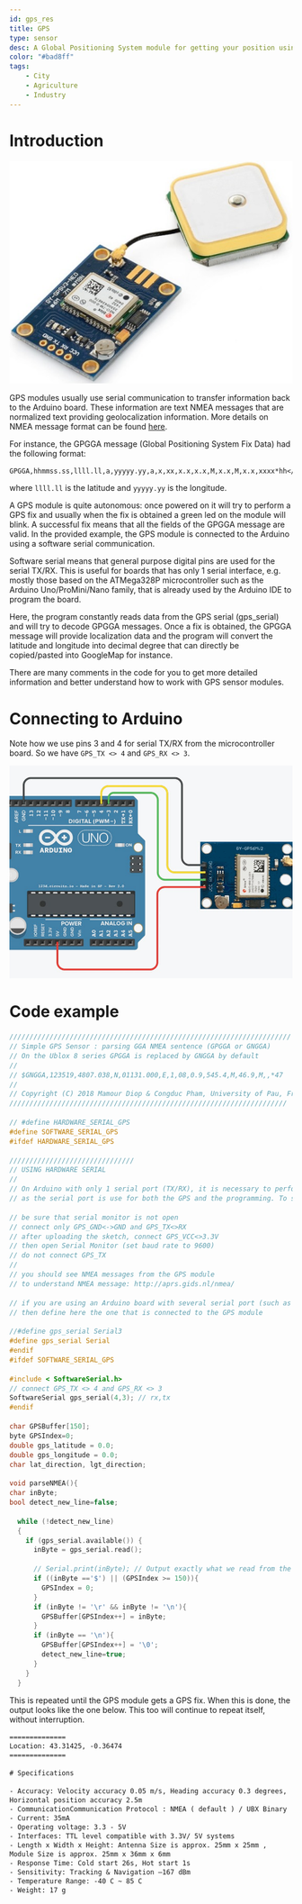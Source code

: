 ```yaml
---
id: gps_res
title: GPS 
type: sensor
desc: A Global Positioning System module for getting your position using satellite data.
color: "#bad8ff"
tags:
    - City
    - Agriculture
    - Industry
---
```


# Introduction

![gps](img/gps.png)

GPS modules usually use serial communication to transfer information back to the Arduino board. These information are text NMEA messages that are normalized text providing geolocalization information. More details on NMEA message format can be found  [here](http://aprs.gids.nl/nmea/).

For instance, the GPGGA message (Global Positioning System Fix Data) had the following format: 

	GPGGA,hhmmss.ss,llll.ll,a,yyyyy.yy,a,x,xx,x.x,x.x,M,x.x,M,x.x,xxxx*hh</tt>

where `llll.ll` is the latitude and `yyyyy.yy` is the longitude.

A GPS module is quite autonomous: once powered on it will try to perform a GPS fix and usually 
when the fix is obtained a green led on the module will blink. A successful fix means that all 
the fields of the GPGGA message are valid. In the provided example, the GPS module is connected to the Arduino using a software serial communication. 

Software serial means that general purpose digital pins are used for the serial TX/RX. This is useful for boards that has only 1 serial interface, e.g. mostly those based on the ATMega328P microcontroller such as the Arduino Uno/ProMini/Nano family, that is already used by the Arduino IDE to program the board. 

Here, the program constantly reads data from the GPS serial (gps_serial) and will try to decode GPGGA messages. Once a fix is obtained, the GPGGA message will provide localization data and the program will convert the latitude and longitude into decimal degree that can directly be copied/pasted into GoogleMap for instance.

There are many comments in the code for you to get more detailed information and better understand how to work with GPS sensor modules.

# Connecting to Arduino

Note how we use pins 3 and 4 for serial TX/RX from the microcontroller board. So we have `GPS_TX <> 4` and `GPS_RX <> 3`.

![gps_connection](img/gps_connection.png)

# Code example

``` c
//////////////////////////////////////////////////////////////////////
// Simple GPS Sensor : parsing GGA NMEA sentence (GPGGA or GNGGA) 
// On the Ublox 8 series GPGGA is replaced by GNGGA by default
// 
// $GNGGA,123519,4807.038,N,01131.000,E,1,08,0.9,545.4,M,46.9,M,,*47
//
// Copyright (C) 2018 Mamour Diop & Congduc Pham, University of Pau, France
/////////////////////////////////////////////////////////////////////

// #define HARDWARE_SERIAL_GPS
#define SOFTWARE_SERIAL_GPS
#ifdef HARDWARE_SERIAL_GPS

///////////////////////////////
// USING HARDWARE SERIAL
//
// On Arduino with only 1 serial port (TX/RX), it is necessary to perform the following actions 
// as the serial port is use for both the GPS and the programming. To see GPS message:

// be sure that serial monitor is not open
// connect only GPS_GND<->GND and GPS_TX<>RX
// after uploading the sketch, connect GPS_VCC<>3.3V
// then open Serial Monitor (set baud rate to 9600)
// do not connect GPS_TX
// 
// you should see NMEA messages from the GPS module
// to understand NMEA message: http://aprs.gids.nl/nmea/

// if you are using an Arduino board with several serial port (such as the MEGA)
// then define here the one that is connected to the GPS module

//#define gps_serial Serial3
#define gps_serial Serial
#endif
#ifdef SOFTWARE_SERIAL_GPS

#include < SoftwareSerial.h> 
// connect GPS_TX <> 4 and GPS_RX <> 3
SoftwareSerial gps_serial(4,3); // rx,tx 
#endif

char GPSBuffer[150];
byte GPSIndex=0;
double gps_latitude = 0.0;
double gps_longitude = 0.0;
char lat_direction, lgt_direction;

void parseNMEA(){
char inByte;
bool detect_new_line=false;
  
  while (!detect_new_line)
  {
    if (gps_serial.available()) {
      inByte = gps_serial.read();
    
      // Serial.print(inByte); // Output exactly what we read from the GPS to debug    
      if ((inByte =='$') || (GPSIndex >= 150)){
        GPSIndex = 0;
      }      
      if (inByte != '\r' && inByte != '\n'){
        GPSBuffer[GPSIndex++] = inByte;
      }   
      if (inByte == '\n'){
        GPSBuffer[GPSIndex++] = '\0';
        detect_new_line=true;
      }
    }
  } 
```

This is repeated until the GPS module gets a GPS fix. When this is done, the output looks like the one below. This
too will continue to repeat itself, without interruption.

```
==============
Location: 43.31425, -0.36474
==============

# Specifications

- Accuracy: Velocity accuracy 0.05 m/s, Heading accuracy 0.3 degrees, Horizontal position accuracy 2.5m
- CommunicationCommunication Protocol : NMEA ( default ) / UBX Binary
- Current: 35mA
- Operating voltage: 3.3 - 5V
- Interfaces: TTL level compatible with 3.3V/ 5V systems
- Length x Width x Height: Antenna Size is approx. 25mm x 25mm , Module Size is approx. 25mm x 36mm x 6mm
- Response Time: Cold start 26s, Hot start 1s
- Sensitivity: Tracking & Navigation –167 dBm
- Temperature Range: -40 C ~ 85 C
- Weight: 17 g
